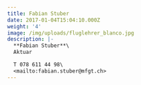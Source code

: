 ```yaml
---
title: Fabian Stuber
date: 2017-01-04T15:04:10.000Z
weight: '4'
image: /img/uploads/fluglehrer_blanco.jpg
description: |-
  **Fabian Stuber**\
  Aktuar

  T 078 611 44 98\
  <mailto:fabian.stuber@mfgt.ch>
---
```


